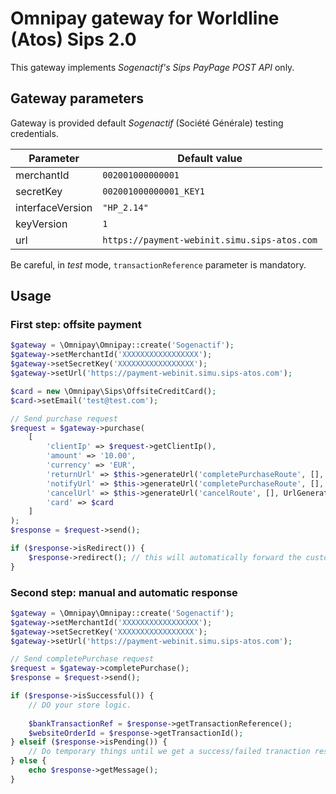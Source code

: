 # Omnipay gateway for Worldline (Atos) Sips 2.0

This gateway implements *Sogenactif's Sips PayPage POST API* only.

## Gateway parameters

Gateway is provided default *Sogenactif* (Société Générale) testing credentials.

| Parameter | Default value |
| --------- | ------------- |
| merchantId | `002001000000001` |
| secretKey | `002001000000001_KEY1` |
| interfaceVersion | `"HP_2.14"` |
| keyVersion | `1` |
| url | `https://payment-webinit.simu.sips-atos.com` |

Be careful, in *test* mode, `transactionReference` parameter is mandatory.

## Usage

### First step: offsite payment

```php
$gateway = \Omnipay\Omnipay::create('Sogenactif');
$gateway->setMerchantId('XXXXXXXXXXXXXXXXX');
$gateway->setSecretKey('XXXXXXXXXXXXXXXXX');
$gateway->setUrl('https://payment-webinit.simu.sips-atos.com');

$card = new \Omnipay\Sips\OffsiteCreditCard();
$card->setEmail('test@test.com');

// Send purchase request
$request = $gateway->purchase(
    [
        'clientIp' => $request->getClientIp(),
        'amount' => '10.00',
        'currency' => 'EUR',
        'returnUrl' => $this->generateUrl('completePurchaseRoute', [], UrlGenerator::ABSOLUTE_URL),
        'notifyUrl' => $this->generateUrl('completePurchaseRoute', [], UrlGenerator::ABSOLUTE_URL),
        'cancelUrl' => $this->generateUrl('cancelRoute', [], UrlGenerator::ABSOLUTE_URL),
        'card' => $card
    ]
);
$response = $request->send();

if ($response->isRedirect()) {
    $response->redirect(); // this will automatically forward the customer
}
```

### Second step: manual and automatic response

```php
$gateway = \Omnipay\Omnipay::create('Sogenactif');
$gateway->setMerchantId('XXXXXXXXXXXXXXXXX');
$gateway->setSecretKey('XXXXXXXXXXXXXXXXX');
$gateway->setUrl('https://payment-webinit.simu.sips-atos.com');

// Send completePurchase request 
$request = $gateway->completePurchase();
$response = $request->send();

if ($response->isSuccessful()) {
    // DO your store logic.
    
    $bankTransactionRef = $response->getTransactionReference();
    $websiteOrderId = $response->getTransactionId();
} elseif ($response->isPending()) {
    // Do temporary things until we get a success/failed tranaction response.
} else {
    echo $response->getMessage();
}
```
